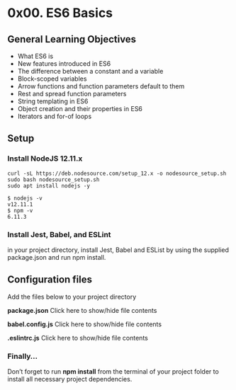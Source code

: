 # 0x00. ES6 Basics
## General Learning Objectives
* What ES6 is
* New features introduced in ES6
* The difference between a constant and a variable
* Block-scoped variables
* Arrow functions and function parameters default to them
* Rest and spread function parameters
* String templating in ES6
* Object creation and their properties in ES6
* Iterators and for-of loops

## Setup
### Install NodeJS 12.11.x
```
curl -sL https://deb.nodesource.com/setup_12.x -o nodesource_setup.sh
sudo bash nodesource_setup.sh
sudo apt install nodejs -y
```

```
$ nodejs -v
v12.11.1
$ npm -v
6.11.3
```

### Install Jest, Babel, and ESLint
in your project directory, install Jest, Babel and ESList by using the supplied package.json and run npm install.

## Configuration files
Add the files below to your project directory

**package.json**
Click here to show/hide file contents

**babel.config.js**
Click here to show/hide file contents

**.eslintrc.js**
Click here to show/hide file contents

### Finally…
Don’t forget to run **npm install** from the terminal of your project folder to install all necessary project dependencies.

